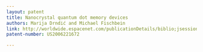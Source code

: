 ```yaml
---
layout: patent
title: Nanocrystal quantum dot memory devices
authors: Marija Drndić and Michael Fischbein
link: http://worldwide.espacenet.com/publicationDetails/biblio;jsessionid=43C3FF20679CACCAC183BEC4E5C10499.espacenet_levelx_prod_1?FT=D&date=20061005&DB=&locale=en_EP&CC=US&NR=2006221672A1&KC=A1&ND=1
patent-number: US2006221672

---
```


